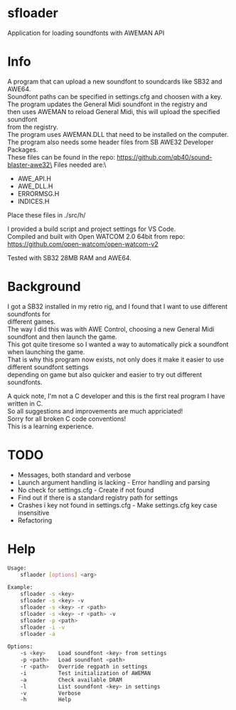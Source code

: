 # sfloader
Application for loading soundfonts with AWEMAN API

# Info
A program that can upload a new soundfont to soundcards like SB32 and AWE64.\
Soundfont paths can be specified in settings.cfg and choosen with a key.\
The program updates the General Midi soundfont in the registry and\
then uses AWEMAN to reload General Midi, this will upload the specified soundfont\
from the registry.
<br>
The program uses AWEMAN.DLL that need to be installed on the computer.\
The program also needs some header files from SB AWE32 Developer Packages.\
These files can be found in the repo: https://github.com/qb40/sound-blaster-awe32\
Files needed are:\
- AWE_API.H
- AWE_DLL.H
- ERRORMSG.H
- INDICES.H

Place these files in ./src/h/

I provided a build script and project settings for VS Code.\
Compiled and built with Open WATCOM 2.0 64bit from repo: https://github.com/open-watcom/open-watcom-v2

Tested with SB32 28MB RAM and AWE64.

# Background
I got a SB32 installed in my retro rig, and I found that I want to use different soundfonts for\
different games.\
The way I did this was with AWE Control, choosing a new General Midi soundfont and then launch the game.\
This got quite tiresome so I wanted a way to automatically pick a soundfont when launching the game.\
That is why this program now exists, not only does it make it easier to use different soundfont settings\
depending on game but also quicker and easier to try out different soundfonts.

A quick note, I'm not a C developer and this is the first real program I have written in C.\
So all suggestions and improvements are much appriciated!\
Sorry for all broken C code conventions!\
This is a learning experience.

# TODO
- Messages, both standard and verbose
- Launch argument handling is lacking - Error handling and parsing
- No check for settings.cfg - Create if not found
- Find out if there is a standard registry path for settings
- Crashes i key not found in settings.cfg - Make settings.cfg key case insensitive
- Refactoring

# Help
```sh
Usage:
	sflaoder [options] <arg>

Example:
	sfloader -s <key>
	sfloader -s <key> -v
	sfloader -s <key> -r <path>
	sfloader -s <key> -r <path> -v
	sfloader -p <path>
	sfloader -i -v
	sfloader -a

Options:
	-s <key>	Load soundfont <key> from settings
	-p <path>	Load soundfont <path>
	-r <path>	Override regpath in settings
	-i			Test initialization of AWEMAN
	-a			Check available DRAM
	-l			List soundfont <key> in settings
	-v			Verbose
	-h			Help
```